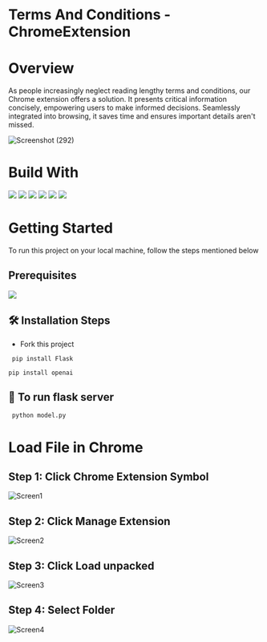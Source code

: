 ﻿# Terms And Conditions -ChromeExtension
# Overview
As people increasingly neglect reading lengthy terms and conditions, our Chrome extension offers a solution. It presents critical information concisely, empowering users to make informed decisions. Seamlessly integrated into browsing, it saves time and ensures important details aren't missed. 


![Screenshot (292)](https://github.com/rohith1222004/Terms-Condition-ChromeExtension/assets/92452259/7f0bdf5b-6f71-4ad7-a1c3-f6b9bd1be4f5)


# Build With
<img src="https://camo.githubusercontent.com/cdb30eb4a1d9b585db4fcde9e80bb9428518567d50f5a3eb98c5d3ab8ded5d63/68747470733a2f2f696d672e736869656c64732e696f2f62616467652f4f70656e41492d3431323939312e7376673f7374796c6565266c6f676f3d4f70656e4149266c6f676f436f6c6f723d7768697465">
<img src ="https://img.shields.io/badge/JavaScript-323330?style=for-the-badge&logo=javascript&logoColor=F7DF1E"/>
<img src ="https://img.shields.io/badge/Flask-000000?style=for-the-badge&logo=flask&logoColor=white"/> 
<img src="https://img.shields.io/badge/Python-FFD43B?style=for-the-badge&logo=python&logoColor=blue" />
<img src="https://img.shields.io/badge/HTML5-E34F26?style=for-the-badge&logo=html5&logoColor=white" />
<img src= "https://img.shields.io/badge/CSS3-1572B6?style=for-the-badge&logo=css3&logoColor=white">

# Getting Started
To run this project on your local machine, follow the steps mentioned below
## Prerequisites
<img src ="https://img.shields.io/badge/Python-FFD43B?style=for-the-badge&logo=python&logoColor=blue">

## <g-emoji class="g-emoji" alias="hammer_and_wrench" fallback-src="https://github.githubassets.com/images/icons/emoji/unicode/1f6e0.png">🛠️</g-emoji>  Installation Steps
* Fork this project
```
 pip install Flask
```
```
pip install openai
```
## 🚀 To run flask server
```
 python model.py
```
# Load File in Chrome 
## Step 1: Click Chrome Extension Symbol
![Screen1](https://github.com/rohith1222004/Terms-Condition-ChromeExtension/assets/92452259/ff6cfc73-5fdd-46ff-b6e5-fef3bef93538)
## Step 2: Click Manage Extension 
![Screen2](https://github.com/rohith1222004/Terms-Condition-ChromeExtension/assets/92452259/90033c38-06a9-4092-946e-613eda77ee52)
## Step 3: Click Load unpacked
![Screen3](https://github.com/rohith1222004/Terms-Condition-ChromeExtension/assets/92452259/e87d72a0-c0be-47f0-a911-7879a46def33)
## Step 4: Select Folder 
![Screen4](https://github.com/rohith1222004/Terms-Condition-ChromeExtension/assets/92452259/182cf3f0-1399-4480-b601-17720974ae68)



